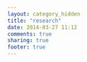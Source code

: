 ```yaml
---
layout: category_hidden
title: "research"
date: 2014-03-27 11:12
comments: true
sharing: true
footer: true
---
```

